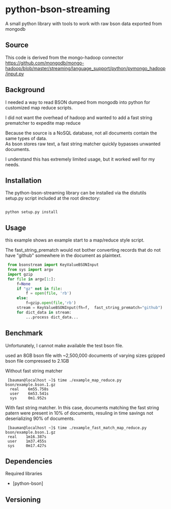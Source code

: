 # python-bson-streaming
A small python library with tools to work with raw bson data exported from mongodb

## Source
This code is derived from the mongo-hadoop connector
https://github.com/mongodb/mongo-hadoop/blob/master/streaming/language_support/python/pymongo_hadoop/input.py


## Background
I needed a way to read BSON dumped from mongodb into python for customized map reduce scripts.

I did not want the overhead of hadoop and wanted to add a fast string prematcher to expedite map reduce

Because the source is a NoSQL database, not all documents contain the same types of data.  
As bson stores raw text, a fast string matcher quickly bypasses unwanted documents. 

I understand this has extremely limited usage, but it worked well for my needs.

## Installation

The python-bson-streaming library can be installed via the distutils setup.py script
included at the root directory:

<code>
python setup.py install
</code>

## Usage

this example shows an example start to a map/reduce style script.  

The fast_string_prematch would not bother converting records that do not have "github" 
somewhere in the document as plaintext.

``` python
 from bsonstream import KeyValueBSONInput
 from sys import argv
 import gzip
 for file in argv[1:]:
     f=None
     if "gz" not in file:
         f = open(file, 'rb')
     else:
         f=gzip.open(file,'rb')
     stream = KeyValueBSONInput(fh=f,  fast_string_prematch="github")
     for dict_data in stream:
         ...process dict_data...
```


## Benchmark
Unfortunately, I cannot make available the test bson file.

used an 8GB bson file with ~2,500,000 documents of varying sizes
gzipped bson file compressed to 2.1GB


Without fast string matcher
```
 [bauman@localhost ~]$ time ./example_map_reduce.py bson/example.bson.1.gz
  real    6m55.758s
  user    6m53.541s
  sys     0m1.952s
```

With fast string matcher.  In this case, documents matching the fast string patern were present in 10% of documents, resuling in time savings not deserializing 90% of documents.  
```
 [bauman@localhost ~]$ time ./example_fast_match_map_reduce.py bson/example.bson.1.gz  
 real    1m16.387s
 user    1m37.455s
 sys     0m17.427s
```



## Dependencies

Required libraries
* [python-bson] 


## Versioning


